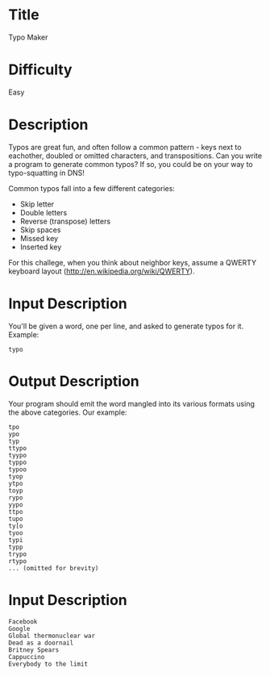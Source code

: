 # Title

Typo Maker

# Difficulty

Easy

# Description

Typos are great fun, and often follow a common pattern - keys next to eachother, doubled or omitted characters, and transpositions. Can you write a program to generate common typos? If so, you could be on your way to typo-squatting in DNS!

Common typos fall into a few different categories:

* Skip letter
* Double letters
* Reverse (transpose) letters
* Skip spaces
* Missed key
* Inserted key

For this challege, when you think about neighbor keys, assume a QWERTY keyboard layout (http://en.wikipedia.org/wiki/QWERTY). 

# Input Description

You'll be given a word, one per line, and asked to generate typos for it. Example:

    typo

# Output Description

Your program should emit the word mangled into its various formats using the above categories. Our example:

    tpo
    ypo
    typ
    ttypo
    tyypo
    typpo
    typoo
    tyop
    ytpo
    toyp
    rypo
    yypo
    ttpo
    tupo
    ty[o
    tyoo
    typi
    typp
    trypo
    rtypo
    ... (omitted for brevity)

# Input Description

    Facebook
    Google
    Global thermonuclear war
    Dead as a doornail
    Britney Spears
    Cappuccino
    Everybody to the limit
